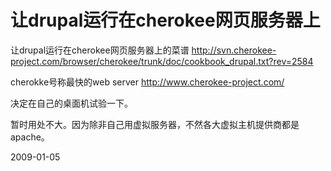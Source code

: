 # 让drupal运行在cherokee网页服务器上

让drupal运行在cherokee网页服务器上的菜谱
http://svn.cherokee-project.com/browser/cherokee/trunk/doc/cookbook_drupal.txt?rev=2584

cherokke号称最快的web server
http://www.cherokee-project.com/

决定在自己的桌面机试验一下。

暂时用处不大。因为除非自己用虚拟服务器，不然各大虚拟主机提供商都是apache。


2009-01-05